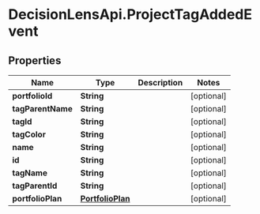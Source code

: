 # DecisionLensApi.ProjectTagAddedEvent

## Properties
Name | Type | Description | Notes
------------ | ------------- | ------------- | -------------
**portfolioId** | **String** |  | [optional] 
**tagParentName** | **String** |  | [optional] 
**tagId** | **String** |  | [optional] 
**tagColor** | **String** |  | [optional] 
**name** | **String** |  | [optional] 
**id** | **String** |  | [optional] 
**tagName** | **String** |  | [optional] 
**tagParentId** | **String** |  | [optional] 
**portfolioPlan** | [**PortfolioPlan**](PortfolioPlan.md) |  | [optional] 


